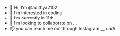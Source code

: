 - 👋 Hi, I’m @adithya2102
- 👀 I’m interested in coding
- 🌱 I’m currently in 11th 
- 💞️ I’m looking to collaborate on ...
- 📫 you can reach me out through Instagram __.r._adi_

<!---
adithya2102/adithya2102 is a ✨ special ✨ repository because its `README.md` (this file) appears on your GitHub profile.
You can click the Preview link to take a look at your changes.
--->
